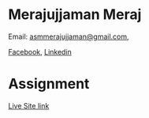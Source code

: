 # Merajujjaman Meraj
Email: asmmerajujjaman@gmail.com,
 
[Facebook](https://www.facebook.com/profile.php?id=100011453708595), [Linkedin](https://www.linkedin.com/in/merajujjaman/)

# Assignment 
[Live Site link](https://papaya-strudel-a29ca7.netlify.app/)
